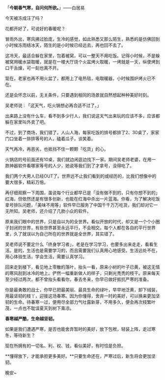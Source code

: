 

「**今朝春气寒，自问何所欲。**」——白居易

今天被冻成汪了吗？

花都开好了，可说好的春暖呢？

冒雨外出，寒风拂过脸庞，生冷的感觉，如此熟悉又那么陌生，熟悉的是仿佛回到小时候冻雨结冰天，陌生的是小时候已经远去，再也回不去了。

这冷天，最适合躲在家里，包着被窝，可以一整天不用吃饭。记得小时候，不是躲被窝用暖水袋取暖，就是在一楼大厅烧个火盆烤火取暖，一烤就是一天，纵使烤到口干舌燥，可一刻也离不开。

现在，老家也再不用火盆了，都用上了电热毯，电取暖器，小时候围炉烤火已不在。

还是会怀念以前，无关条件，只要遇到相同的场景就自然想起种种美好时刻。

吴老师说 : 「这天气，吃火锅想必再合适不过了。」

出来路上没有什么车，看不到多少行人，我们说这天气出来玩的应该不多，应该都躲在家里叫外卖了吧。

不过，到了商场，我们错了，人山人海，每家吃饭的排号都排了2、30桌了，家家门口坐着一排排等号的人，磕着瓜子，谈笑着。

天气再冷，再恶劣，也抵挡不住一颗颗「吃货」的心。

火锅店的号前面还有10桌，我们就边闲逛边找下一家。期间吴老师老婆，在用一款神器软件看哪家等号的人少，她说等我们到了才拿号，没得吃了。

我们两个大男人已经OUT了。世界远不止我们看到的或经历的，比我们想像中的要大很多，精彩万倍。

再仔细观察一下周围，虽说每个行业都早已是「没有做不到的，只有你想不到的」红海，但依然还是有很多创新，也能在红海中杀出一片蓝海。你看，为了解决吃饭拿号排队问题，「美味不用等」软件早已服务了中国千千万万吃货，我们却对它一无所知。吴老师，还介绍了几款小众的软件。

原来我们眼中的世界，只是自以为的全世界。看似开放的时代，却又是一个个小圈子封闭的世界，有些世界甚至永远平行，不会相交。每个人都在各自的平行世界里，久了就误以为自己所在的世界就是全世界，其实错了。

吴老师说不要定什么「终身学习者」，老是在学习学习，也要多出来走走，看看生活。是的，生活也是需要学习的，而且需要我们认真用心地感受。生活远处不在，用心体验生活，学会生活，需要认真学习。


回来走到楼下，看见地上零散的落叶，抬头一看，原来小树的叶子已黄，被这无情的寒风刮到冰冷的地上。俨然一幅重新做人的样子，只剩光秃秃的枝干。原来每天至少经过两次，都不曾抬头看看你，春去冬来，你早已做好抵抗严寒的准备。

你是最勇敢的战士，你早已把最美丽、最具生命的绿叶，早早地泛黄，卸下绒装，用最坚韧的枝丫，迎接这场春寒。因为你懂得，舍弃一时的美好，可以换来更加坚韧的生命。待春寒一过，便用尽全部力气吐露新芽，不用多久，便会再次枝繁叶茂，一点也不耽误夏天到树下乘凉。

**春寒越严酷，生命越坚韧。**

如果是我们遭遇严寒，是否也能舍弃暂时的美好，放下包袱，轻装上阵，走过寒冬，等待新生？

现在所拥有的一切名、利、权、钱，看似美好，有时恰是负担。

**懂得放下，才能承担更多美好。**只要生命还在，严寒过后，新生将会更加坚韧。

晚安~
